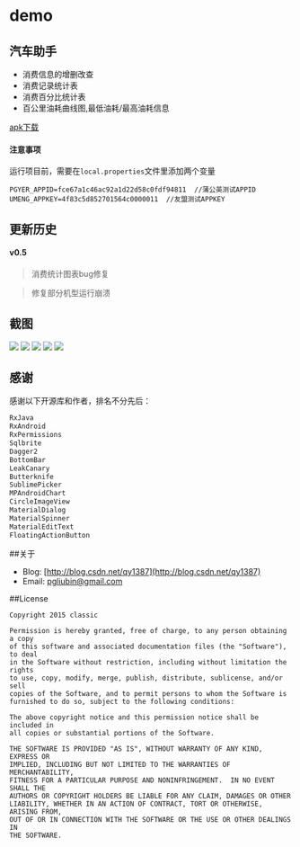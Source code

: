# demo
## 汽车助手

- 消费信息的增删改查
- 消费记录统计表
- 消费百分比统计表
- 百公里油耗曲线图,最低油耗/最高油耗信息


[apk下载](https://github.com/qyxxjd/CarAssistant/blob/master/apk/CarAssistant_v0.5_beta.apk?raw=true)

#### 注意事项
运行项目前，需要在`local.properties`文件里添加两个变量
```
PGYER_APPID=fce67a1c46ac92a1d22d58c0fdf94811  //蒲公英测试APPID
UMENG_APPKEY=4f83c5d852701564c0000011  //友盟测试APPKEY
```

## 更新历史
#### v0.5

> 消费统计图表bug修复

> 修复部分机型运行崩溃


## 截图
![](https://github.com/qyxxjd/CarAssistant/blob/master/screenshots/Screenshot001.png?raw=true)
![](https://github.com/qyxxjd/CarAssistant/blob/master/screenshots/Screenshot002.png?raw=true)
![](https://github.com/qyxxjd/CarAssistant/blob/master/screenshots/Screenshot003.png?raw=true)
![](https://github.com/qyxxjd/CarAssistant/blob/master/screenshots/Screenshot004.png?raw=true)
![](https://github.com/qyxxjd/CarAssistant/blob/master/screenshots/Screenshot005.png?raw=true)

## 感谢
感谢以下开源库和作者，排名不分先后：
```xml
RxJava 
RxAndroid 
RxPermissions
Sqlbrite 
Dagger2 
BottomBar 
LeakCanary
Butterknife 
SublimePicker 
MPAndroidChart 
CircleImageView 
MaterialDialog 
MaterialSpinner 
MaterialEditText 
FloatingActionButton 
```

##关于
* Blog: [http://blog.csdn.net/qy1387](http://blog.csdn.net/qy1387)
* Email: [pgliubin@gmail.com](http://mail.qq.com/cgi-bin/qm_share?t=qm_mailme&email=pgliubin@gmail.com)

##License
```
Copyright 2015 classic

Permission is hereby granted, free of charge, to any person obtaining a copy
of this software and associated documentation files (the "Software"), to deal
in the Software without restriction, including without limitation the rights
to use, copy, modify, merge, publish, distribute, sublicense, and/or sell
copies of the Software, and to permit persons to whom the Software is
furnished to do so, subject to the following conditions:

The above copyright notice and this permission notice shall be included in
all copies or substantial portions of the Software.

THE SOFTWARE IS PROVIDED "AS IS", WITHOUT WARRANTY OF ANY KIND, EXPRESS OR
IMPLIED, INCLUDING BUT NOT LIMITED TO THE WARRANTIES OF MERCHANTABILITY,
FITNESS FOR A PARTICULAR PURPOSE AND NONINFRINGEMENT.  IN NO EVENT SHALL THE
AUTHORS OR COPYRIGHT HOLDERS BE LIABLE FOR ANY CLAIM, DAMAGES OR OTHER
LIABILITY, WHETHER IN AN ACTION OF CONTRACT, TORT OR OTHERWISE, ARISING FROM,
OUT OF OR IN CONNECTION WITH THE SOFTWARE OR THE USE OR OTHER DEALINGS IN
THE SOFTWARE.
```


